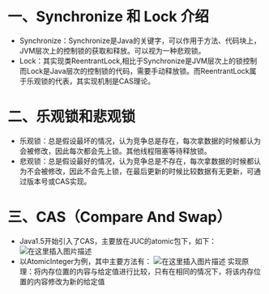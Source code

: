 
# 一、Synchronize 和 Lock 介绍
   
   - Synchronize：Synchronize是Java的关键字，可以作用于方法、代码块上，JVM层次上的控制锁的获取和释放。可以视为一种悲观锁。
   - Lock：其实现类ReentrantLock,相比于Synchronize是JVM层次上的锁控制而Lock是Java层次的控制锁的代码，需要手动释放锁。而ReentrantLock属于乐观锁的代表，其实现机制是CAS理论。
  

# 二、乐观锁和悲观锁

   - 乐观锁：总是假设最坏的情况，认为竞争总是存在，每次拿数据的时候都认为会被修改，因此每次都会先上锁。其他线程阻塞等待释放锁。
   - 悲观锁：总是假设最好的情况，认为竞争总是不存在，每次拿数据的时候都认为不会被修改，因此不会先上锁，在最后更新的时候比较数据有无更新，可通过版本号或CAS实现。
  
# 三、CAS（Compare And Swap）

   - Java1.5开始引入了CAS，主要放在JUC的atomic包下，如下：
   ![在这里插入图片描述](https://img-blog.csdnimg.cn/20190924161403834.png?x-oss-process=image/watermark,type_ZmFuZ3poZW5naGVpdGk,shadow_10,text_aHR0cHM6Ly9ibG9nLmNzZG4ubmV0L1NvbmdTaXIwMDE=,size_16,color_FFFFFF,t_70)
   - 以AtomicInteger为例，其中主要方法有：
   ![在这里插入图片描述](https://img-blog.csdnimg.cn/20190924161855209.png?x-oss-process=image/watermark,type_ZmFuZ3poZW5naGVpdGk,shadow_10,text_aHR0cHM6Ly9ibG9nLmNzZG4ubmV0L1NvbmdTaXIwMDE=,size_16,color_FFFFFF,t_70)
   实现原理：将内存位置的内容与给定值进行比较，只有在相同的情况下，将该内存位置的内容修改为新的给定值